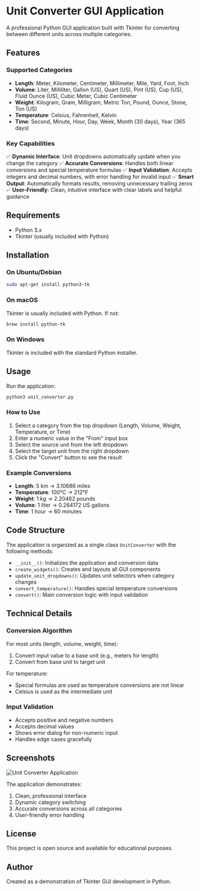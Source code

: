 # Unit Converter GUI Application

A professional Python GUI application built with Tkinter for converting between different units across multiple categories.

## Features

### Supported Categories
- **Length**: Meter, Kilometer, Centimeter, Millimeter, Mile, Yard, Foot, Inch
- **Volume**: Liter, Milliliter, Gallon (US), Quart (US), Pint (US), Cup (US), Fluid Ounce (US), Cubic Meter, Cubic Centimeter
- **Weight**: Kilogram, Gram, Milligram, Metric Ton, Pound, Ounce, Stone, Ton (US)
- **Temperature**: Celsius, Fahrenheit, Kelvin
- **Time**: Second, Minute, Hour, Day, Week, Month (30 days), Year (365 days)

### Key Capabilities
✅ **Dynamic Interface**: Unit dropdowns automatically update when you change the category
✅ **Accurate Conversions**: Handles both linear conversions and special temperature formulas
✅ **Input Validation**: Accepts integers and decimal numbers, with error handling for invalid input
✅ **Smart Output**: Automatically formats results, removing unnecessary trailing zeros
✅ **User-Friendly**: Clean, intuitive interface with clear labels and helpful guidance

## Requirements

- Python 3.x
- Tkinter (usually included with Python)

## Installation

### On Ubuntu/Debian
```bash
sudo apt-get install python3-tk
```

### On macOS
Tkinter is usually included with Python. If not:
```bash
brew install python-tk
```

### On Windows
Tkinter is included with the standard Python installer.

## Usage

Run the application:
```bash
python3 unit_converter.py
```

### How to Use
1. Select a category from the top dropdown (Length, Volume, Weight, Temperature, or Time)
2. Enter a numeric value in the "From" input box
3. Select the source unit from the left dropdown
4. Select the target unit from the right dropdown
5. Click the "Convert" button to see the result

### Example Conversions
- **Length**: 5 km → 3.10686 miles
- **Temperature**: 100°C → 212°F
- **Weight**: 1 kg → 2.20462 pounds
- **Volume**: 1 liter → 0.264172 US gallons
- **Time**: 1 hour → 60 minutes

## Code Structure

The application is organized as a single class `UnitConverter` with the following methods:

- `__init__()`: Initializes the application and conversion data
- `create_widgets()`: Creates and layouts all GUI components
- `update_unit_dropdowns()`: Updates unit selectors when category changes
- `convert_temperature()`: Handles special temperature conversions
- `convert()`: Main conversion logic with input validation

## Technical Details

### Conversion Algorithm
For most units (length, volume, weight, time):
1. Convert input value to a base unit (e.g., meters for length)
2. Convert from base unit to target unit

For temperature:
- Special formulas are used as temperature conversions are not linear
- Celsius is used as the intermediate unit

### Input Validation
- Accepts positive and negative numbers
- Accepts decimal values
- Shows error dialog for non-numeric input
- Handles edge cases gracefully

## Screenshots

![Unit Converter Application](https://github.com/user-attachments/assets/150f20aa-7281-41a5-9893-35d5e8babd4a)

The application demonstrates:
1. Clean, professional interface
2. Dynamic category switching
3. Accurate conversions across all categories
4. User-friendly error handling

## License

This project is open source and available for educational purposes.

## Author

Created as a demonstration of Tkinter GUI development in Python.
